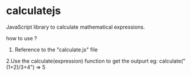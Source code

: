# calculatejs
JavaScript library to calculate mathematical expressions.

how to use ?

1. Reference to the "calculate.js" file
<script type = "text/javasctipt" src = "calculate.min.js"></script>

2.Use the calculate(expression) function to get the outpurt
eg: calculate("(1+2)/3+4") => 5
